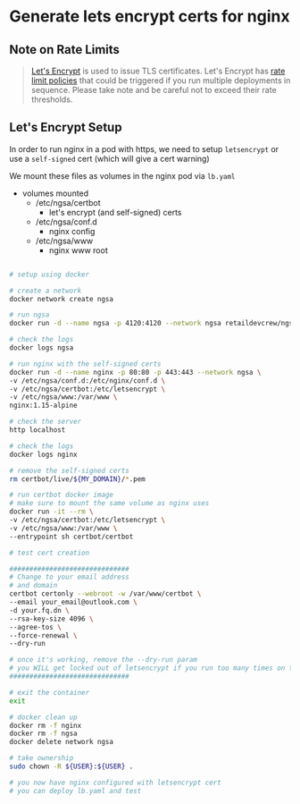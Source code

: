 # Generate lets encrypt certs for nginx

## Note on Rate Limits

>[Let's Encrypt](https://letsencrypt.org/) is used to issue TLS certificates.  Let's Encrypt has [rate limit policies](https://letsencrypt.org/docs/rate-limits/) that could be triggered if you run multiple deployments in sequence.  Please take note and be careful not to exceed their rate thresholds.

## Let's Encrypt Setup

In order to run nginx in a pod with https, we need to setup `letsencrypt` or use a `self-signed` cert (which will give a cert warning)

We mount these files as volumes in the nginx pod via `lb.yaml`

- volumes mounted
  - /etc/ngsa/certbot
    - let's encrypt (and self-signed) certs
  - /etc/ngsa/conf.d
    - nginx config
  - /etc/ngsa/www
    - nginx www root

```bash

# setup using docker

# create a network
docker network create ngsa

# run ngsa
docker run -d --name ngsa -p 4120:4120 --network ngsa retaildevcrew/ngsa:beta --in-memory

# check the logs
docker logs ngsa

# run nginx with the self-signed certs
docker run -d --name nginx -p 80:80 -p 443:443 --network ngsa \
-v /etc/ngsa/conf.d:/etc/nginx/conf.d \
-v /etc/ngsa/certbot:/etc/letsencrypt \
-v /etc/ngsa/www:/var/www \
nginx:1.15-alpine

# check the server
http localhost

# check the logs
docker logs nginx

# remove the self-signed certs
rm certbot/live/${MY_DOMAIN}/*.pem

# run certbot docker image
# make sure to mount the same volume as nginx uses
docker run -it --rm \
-v /etc/ngsa/certbot:/etc/letsencrypt \
-v /etc/ngsa/www:/var/www \
--entrypoint sh certbot/certbot

# test cert creation

##############################
# Change to your email address
# and domain
certbot certonly --webroot -w /var/www/certbot \
--email your_email@outlook.com \
-d your.fq.dn \
--rsa-key-size 4096 \
--agree-tos \
--force-renewal \
--dry-run

# once it's working, remove the --dry-run param
# you WILL get locked out of letsencrypt if you run too many times on the same sub-domain
##############################

# exit the container
exit

# docker clean up
docker rm -f nginx
docker rm -f ngsa
docker delete network ngsa

# take ownership
sudo chown -R ${USER}:${USER} .

# you now have nginx configured with letsencrypt cert
# you can deploy lb.yaml and test

```
